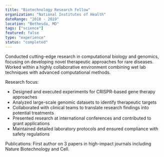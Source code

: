 ```yaml
---
title: "Biotechnology Research Fellow"
organization: "National Institutes of Health"
dateRange: "2018 - 2019"
location: "Bethesda, MD"
tags: ["science"]
featured: false
type: "experience"
status: "completed"
---
```


Conducted cutting-edge research in computational biology and genomics, focusing on developing novel therapeutic approaches for rare diseases. Worked within a highly collaborative environment combining wet lab techniques with advanced computational methods.

Research focus:
- Designed and executed experiments for CRISPR-based gene therapy approaches
- Analyzed large-scale genomic datasets to identify therapeutic targets
- Collaborated with clinical teams to translate research findings into potential treatments
- Presented research at international conferences and contributed to grant applications
- Maintained detailed laboratory protocols and ensured compliance with safety regulations

Publications: First author on 3 papers in high-impact journals including Nature Biotechnology and Cell.